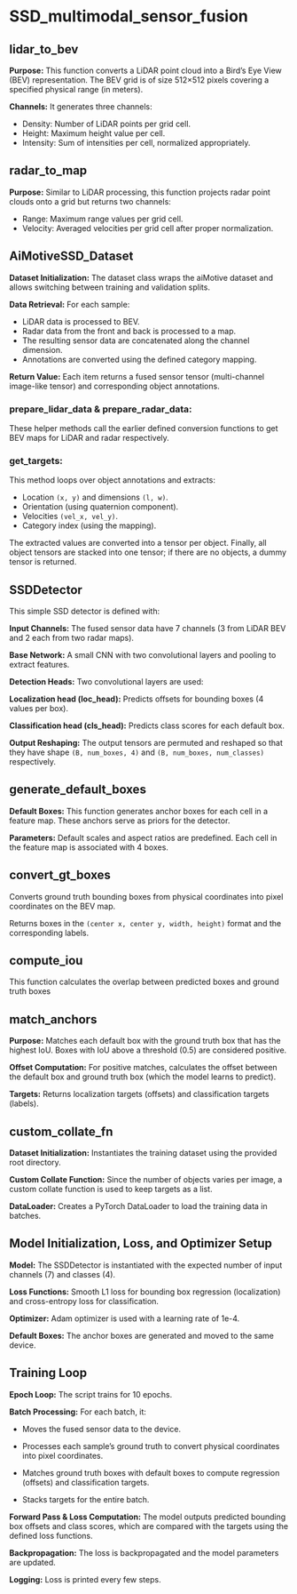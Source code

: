 # SSD_multimodal_sensor_fusion


## lidar_to_bev

**Purpose:**
This function converts a LiDAR point cloud into a Bird’s Eye View (BEV) representation. The BEV grid is of size 512×512 pixels covering a specified physical range (in meters).

**Channels:**
It generates three channels:
- Density: Number of LiDAR points per grid cell.
- Height: Maximum height value per cell.
- Intensity: Sum of intensities per cell, normalized appropriately.

## radar_to_map
**Purpose:**
Similar to LiDAR processing, this function projects radar point clouds onto a grid but returns two channels:
- Range: Maximum range values per grid cell.
- Velocity: Averaged velocities per grid cell after proper normalization.

## AiMotiveSSD_Dataset

**Dataset Initialization:**
The dataset class wraps the aiMotive dataset and allows switching between training and validation splits.

**Data Retrieval:**
For each sample:
- LiDAR data is processed to BEV.
- Radar data from the front and back is processed to a map.
- The resulting sensor data are concatenated along the channel dimension.
- Annotations are converted using the defined category mapping.

**Return Value:**
Each item returns a fused sensor tensor (multi-channel image-like tensor) and corresponding object annotations.

### prepare_lidar_data & prepare_radar_data:
These helper methods call the earlier defined conversion functions to get BEV maps for LiDAR and radar respectively.

### get_targets:
This method loops over object annotations and extracts:
- Location ```(x, y)``` and dimensions ```(l, w)```.
- Orientation (using quaternion component).
- Velocities ```(vel_x, vel_y)```.
- Category index (using the mapping).

The extracted values are converted into a tensor per object. Finally, all object tensors are stacked into one tensor; if there are no objects, a dummy tensor is returned.

## SSDDetector
This simple SSD detector is defined with:

**Input Channels:**
The fused sensor data have 7 channels (3 from LiDAR BEV and 2 each from two radar maps).

**Base Network:**
A small CNN with two convolutional layers and pooling to extract features.

**Detection Heads:**
Two convolutional layers are used:

**Localization head (loc_head):** Predicts offsets for bounding boxes (4 values per box).

**Classification head (cls_head):** Predicts class scores for each default box.

**Output Reshaping:**
The output tensors are permuted and reshaped so that they have shape ```(B, num_boxes, 4)``` and ```(B, num_boxes, num_classes)``` respectively.

## generate_default_boxes
**Default Boxes:** This function generates anchor boxes for each cell in a feature map. These anchors serve as priors for the detector.

**Parameters:** Default scales and aspect ratios are predefined. Each cell in the feature map is associated with 4 boxes.

## convert_gt_boxes
Converts ground truth bounding boxes from physical coordinates into pixel coordinates on the BEV map.

Returns boxes in the ```(center x, center y, width, height)``` format and the corresponding labels.

## compute_iou
This function calculates the overlap between predicted boxes and ground truth boxes

## match_anchors
**Purpose:**
Matches each default box with the ground truth box that has the highest IoU. Boxes with IoU above a threshold (0.5) are considered positive.

**Offset Computation:**
For positive matches, calculates the offset between the default box and ground truth box (which the model learns to predict).

**Targets:**
Returns localization targets (offsets) and classification targets (labels).

## custom_collate_fn
**Dataset Initialization:**
Instantiates the training dataset using the provided root directory.

**Custom Collate Function:**
Since the number of objects varies per image, a custom collate function is used to keep targets as a list.

**DataLoader:**
Creates a PyTorch DataLoader to load the training data in batches.

##  Model Initialization, Loss, and Optimizer Setup
**Model:**
The SSDDetector is instantiated with the expected number of input channels (7) and classes (4).

**Loss Functions:**
Smooth L1 loss for bounding box regression (localization) and cross-entropy loss for classification.

**Optimizer:**
Adam optimizer is used with a learning rate of 1e-4.

**Default Boxes:**
The anchor boxes are generated and moved to the same device.

## Training Loop

**Epoch Loop:**
The script trains for 10 epochs.

**Batch Processing:**
For each batch, it:
- Moves the fused sensor data to the device.

- Processes each sample’s ground truth to convert physical coordinates into pixel coordinates.

- Matches ground truth boxes with default boxes to compute regression (offsets) and classification targets.

- Stacks targets for the entire batch.

**Forward Pass & Loss Computation:**
The model outputs predicted bounding box offsets and class scores, which are compared with the targets using the defined loss functions.

**Backpropagation:**
The loss is backpropagated and the model parameters are updated.

**Logging:**
Loss is printed every few steps.
